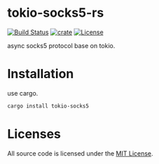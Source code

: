 # tokio-socks5-rs
[![Build Status](https://img.shields.io/travis/cssivision/tokio-socks5-rs.svg?style=flat-square)](https://travis-ci.org/cssivision/tokio-socks5-rs)
[![crate](https://img.shields.io/crates/v/tokio-socks5-rs.svg)](https://crates.io/crates/tokio-socks5-rs)
[![License](http://img.shields.io/badge/license-mit-blue.svg)](https://github.com/cssivision/tokio-socks5-rs/blob/master/LICENSE)

async socks5 protocol base on tokio.

# Installation
use cargo.
```sh
cargo install tokio-socks5
```

# Licenses

All source code is licensed under the [MIT License](https://github.com/cssivision/tokio-socks5-rs/blob/master/LICENSE).